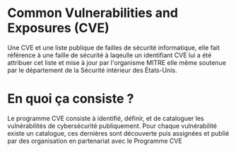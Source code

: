 # Common Vulnerabilities and Exposures (CVE)
Une CVE et une liste publique de failles de sécurité informatique, elle fait référence à une faille de sécurité à laqeulle un identifiant CVE lui a été attribuer cet liste et mise à jour par l'organisme MITRE elle même soutenue par le département de la Sécurité intérieur des États-Unis.

# En quoi ça consiste ?
Le programme CVE consiste à identifié, définir, et de cataloguer les vulnérabilités de cybersécurité publiquement. 
Pour chaque vulnérabilité existe un catalogue, ces dernières sont découverte puis assignées et publié par des organisation en partenariat avec le Programme CVE


